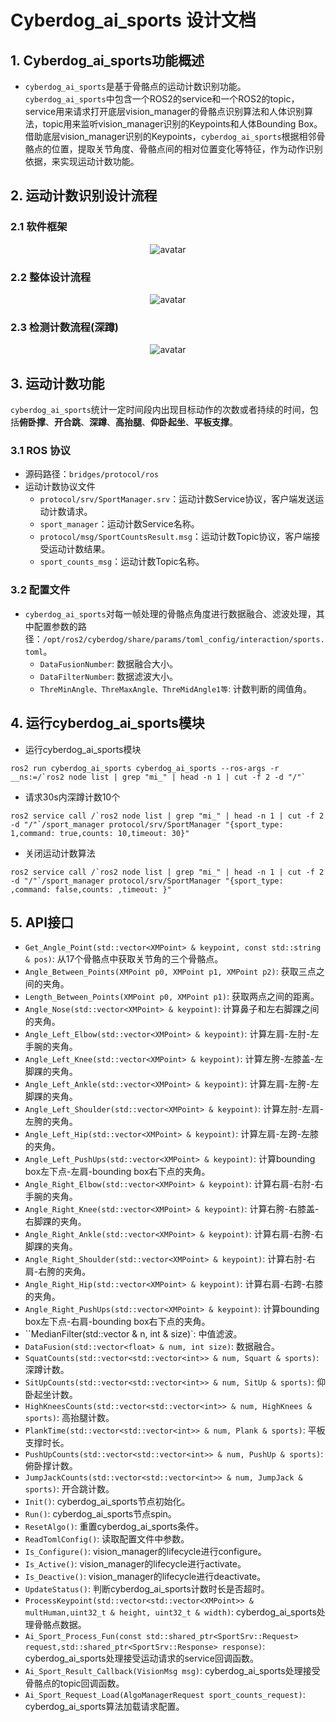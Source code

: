 # Cyberdog_ai_sports 设计文档

## 1. Cyberdog_ai_sports功能概述

 - ``cyberdog_ai_sports``是基于骨骼点的运动计数识别功能。``cyberdog_ai_sports``中包含一个ROS2的service和一个ROS2的topic，service用来请求打开底层vision_manager的骨骼点识别算法和人体识别算法，topic用来监听vision_manager识别的Keypoints和人体Bounding Box。借助底层vision_manager识别的Keypoints，``cyberdog_ai_sports``根据相邻骨骼点的位置，提取关节角度、骨骼点间的相对位置变化等特征，作为动作识别依据，来实现运动计数功能。

## 2. 运动计数识别设计流程

### 2.1 软件框架

<center>

 ![avatar](./image/cyberdog_ai_sports/cyberdog_ai_sports.png)

</center>

### 2.2 整体设计流程

<center>

 ![avatar](./image/cyberdog_ai_sports/cyberdog_ai_sports_flow.png)

</center>

### 2.3 检测计数流程(深蹲)

<center>

 ![avatar](./image/cyberdog_ai_sports/sport_counts_detection_flow.png)

</center>

## 3. 运动计数功能
  ``cyberdog_ai_sports``统计一定时间段内出现目标动作的次数或者持续的时间，包括**俯卧撑**、**开合跳**、**深蹲**、**高抬腿**、**仰卧起坐**、**平板支撑**。
### 3.1 ROS 协议

- 源码路径：``bridges/protocol/ros``
- 运动计数协议文件
  - ``protocol/srv/SportManager.srv``：运动计数Service协议，客户端发送运动计数请求。
  - ``sport_manager``：运动计数Service名称。
  - ``protocol/msg/SportCountsResult.msg``：运动计数Topic协议，客户端接受运动计数结果。
  - ``sport_counts_msg``：运动计数Topic名称。

### 3.2 配置文件

  - ``cyberdog_ai_sports``对每一帧处理的骨骼点角度进行数据融合、滤波处理，其中配置参数的路径：``/opt/ros2/cyberdog/share/params/toml_config/interaction/sports.toml``。
    - ``DataFusionNumber``: 数据融合大小。
    - ``DataFilterNumber``: 数据滤波大小。
    - ``ThreMinAngle、ThreMaxAngle、ThreMidAngle1等``: 计数判断的阈值角。

## 4. 运行cyberdog_ai_sports模块

- 运行cyberdog_ai_sports模块
```
ros2 run cyberdog_ai_sports cyberdog_ai_sports --ros-args -r __ns:=/`ros2 node list | grep "mi_" | head -n 1 | cut -f 2 -d "/"`
```

- 请求30s内深蹲计数10个
```
ros2 service call /`ros2 node list | grep "mi_" | head -n 1 | cut -f 2 -d "/"`/sport_manager protocol/srv/SportManager "{sport_type: 1,command: true,counts: 10,timeout: 30}"
```
- 关闭运动计数算法
```
ros2 service call /`ros2 node list | grep "mi_" | head -n 1 | cut -f 2 -d "/"`/sport_manager protocol/srv/SportManager "{sport_type: ,command: false,counts: ,timeout: }"
```

## 5. API接口
  - ``Get_Angle_Point(std::vector<XMPoint> & keypoint, const std::string & pos)``: 从17个骨骼点中获取关节角的三个骨骼点。
  - ``Angle_Between_Points(XMPoint p0, XMPoint p1, XMPoint p2)``: 获取三点之间的夹角。
  - ``Length_Between_Points(XMPoint p0, XMPoint p1)``: 获取两点之间的距离。
  - ``Angle_Nose(std::vector<XMPoint> & keypoint)``: 计算鼻子和左右脚踝之间的夹角。
  - ``Angle_Left_Elbow(std::vector<XMPoint> & keypoint)``: 计算左肩-左肘-左手腕的夹角。
  - ``Angle_Left_Knee(std::vector<XMPoint> & keypoint)``: 计算左胯-左膝盖-左脚踝的夹角。
  - ``Angle_Left_Ankle(std::vector<XMPoint> & keypoint)``: 计算左肩-左胯-左脚踝的夹角。
  - ``Angle_Left_Shoulder(std::vector<XMPoint> & keypoint)``: 计算左肘-左肩-左胯的夹角。
  - ``Angle_Left_Hip(std::vector<XMPoint> & keypoint)``: 计算左肩-左跨-左膝的夹角。
  - ``Angle_Left_PushUps(std::vector<XMPoint> & keypoint)``: 计算bounding box左下点-左肩-bounding box右下点的夹角。
  - ``Angle_Right_Elbow(std::vector<XMPoint> & keypoint)``: 计算右肩-右肘-右手腕的夹角。
  - ``Angle_Right_Knee(std::vector<XMPoint> & keypoint)``: 计算右胯-右膝盖-右脚踝的夹角。
  - ``Angle_Right_Ankle(std::vector<XMPoint> & keypoint)``: 计算右肩-右胯-右脚踝的夹角。
  - ``Angle_Right_Shoulder(std::vector<XMPoint> & keypoint)``: 计算右肘-右肩-右胯的夹角。
  - ``Angle_Right_Hip(std::vector<XMPoint> & keypoint)``: 计算右肩-右跨-右膝的夹角。
  - ``Angle_Right_PushUps(std::vector<XMPoint> & keypoint)``: 计算bounding box左下点-右肩-bounding box右下点的夹角。
  - ``MedianFilter(std::vector<float> & n, int & size)`: 中值滤波。
  - ``DataFusion(std::vector<float> & num, int size)``: 数据融合。
  - ``SquatCounts(std::vector<std::vector<int>> & num, Squart & sports)``: 深蹲计数。
  - ``SitUpCounts(std::vector<std::vector<int>> & num, SitUp & sports)``: 仰卧起坐计数。
  - ``HighKneesCounts(std::vector<std::vector<int>> & num, HighKnees & sports)``: 高抬腿计数。
  - ``PlankTime(std::vector<std::vector<int>> & num, Plank & sports)``: 平板支撑时长。
  - ``PushUpCounts(std::vector<std::vector<int>> & num, PushUp & sports)``: 俯卧撑计数。
  - ``JumpJackCounts(std::vector<std::vector<int>> & num, JumpJack & sports)``: 开合跳计数。
  - ``Init()``: cyberdog_ai_sports节点初始化。
  - ``Run()``: cyberdog_ai_sports节点spin。
  - ``ResetAlgo()``: 重置cyberdog_ai_sports条件。
  - ``ReadTomlConfig()``: 读取配置文件中参数。
  - ``Is_Configure()``: vision_manager的lifecycle进行configure。
  - ``Is_Active()``: vision_manager的lifecycle进行activate。
  - ``Is_Deactive()``: vision_manager的lifecycle进行deactivate。
  - ``UpdateStatus()``: 判断cyberdog_ai_sports计数时长是否超时。
  - ``ProcessKeypoint(std::vector<std::vector<XMPoint>> & multHuman,uint32_t & height, uint32_t & width)``: cyberdog_ai_sports处理骨骼点数据。
  - ``Ai_Sport_Process_Fun(const std::shared_ptr<SportSrv::Request> request,std::shared_ptr<SportSrv::Response> response)``: cyberdog_ai_sports处理接受运动请求的service回调函数。
  - ``Ai_Sport_Result_Callback(VisionMsg msg)``: cyberdog_ai_sports处理接受骨骼点的topic回调函数。
  - ``Ai_Sport_Request_Load(AlgoManagerRequest sport_counts_request)``: cyberdog_ai_sports算法加载请求配置。
  
